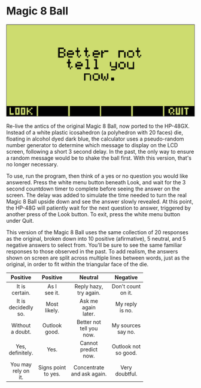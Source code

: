 # Magic 8 Ball

![Screenshot of Magic-8-Ball](https://github.com/yeri63-hp48g/Magic-8-Ball/raw/main/Ball.png)

Re-live the antics of the original Magic 8 Ball, now ported to the HP-48GX. Instead of a white plastic icosahedron (a polyhedron with 20 faces) die, floating in alcohol dyed dark blue, the calculator uses a pseudo-random number generator to determine which message to display on the LCD screen, following a short 3 second delay. In the past, the only way to ensure a random message would be to shake the ball first. With this version, that's no longer necessary.

To use, run the program, then think of a yes or no question you would like answered. Press the white menu button beneath Look, and wait for the 3 second countdown timer to complete before seeing the answer on the screen. The delay was added to simulate the time needed to turn the real Magic 8 Ball upside down and see the answer slowly revealed. At this point, the HP-48G will patiently wait for the next question to answer, triggered by another press of the Look button. To exit, press the white menu button under Quit. 

This version of the Magic 8 Ball uses the same collection of 20 responses as the original, broken down into 10 positive (afirmative), 5 neutral, and 5 negative answers to select from. You'll be sure to see the same familiar responses to those observed in the past. To add realism, the answers shown on screen are split across multiple lines between words, just as the original, in order to fit within the triangular face of the die.

Positive | Positive | Neutral | Negative
:-:      | :-:      | :-:     | :-:
It is<br />certain. | As I<br />see it. | Reply hazy,<br />try again. | Don't count<br />on it.
It is<br />decidedly<br />so. | Most<br />likely. | Ask me<br />again<br />later. | My reply<br />is no.
Without<br />a doubt. | Outlook<br />good. | Better not<br />tell you<br />now. | My sources<br />say no.
Yes,<br />definitely. | Yes. | Cannot<br />predict<br />now. | Outlook not<br />so good.
You may<br />rely on<br />it. | Signs point<br />to yes. | Concentrate<br />and ask again. | Very<br />doubtful.
